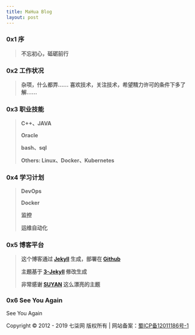 ```yaml
---
title: MaHua Blog
layout: post
---
```


### 0x1 序

> **不忘初心，砥砺前行**

### 0x2 工作状况

> **杂项，什么都弄......**
> **喜欢技术，关注技术，希望精力许可的条件下多了解......**

### 0x3 职业技能

> **C++、JAVA**
>
> **Oracle**
>
> **bash、sql**
>
> **Others: Linux、Docker、Kubernetes**

### 0x4 学习计划

> **DevOps**
>  
> **Docker**
> 
> **监控**
>
> **运维自动化**

### 0x5 博客平台

> **这个博客通过 [Jekyll](http://jekyllrb.com/) 生成，部署在 [Github](https://pages.github.com)**
>
> **主题基于 [3-Jekyll](https://github.com/P233/3-Jekyll) 修改生成**
>
> **非常感谢 [SUYAN](https://github.com/suyan/suyan.github.io) 这么漂亮的主题**

### 0x6 See You Again

See You Again


Copyright © 2012 - 2019 七柒网 版权所有 | 网站备案：[蜀ICP备12011186号-1](http://www.miitbeian.gov.cn)
